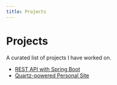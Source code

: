```yaml
---
title: Projects
---
```


# Projects

A curated list of projects I have worked on.

- [REST API with Spring Boot](spring-api)
- [Quartz-powered Personal Site](quartz-site)
